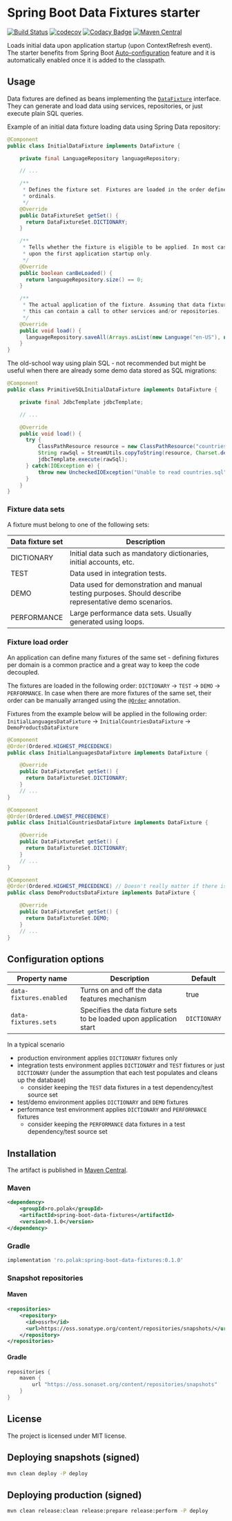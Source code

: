 # Spring Boot Data Fixtures starter
[![Build Status](https://travis-ci.com/piotrpolak/spring-boot-data-fixtures.svg?branch=master)](https://travis-ci.com/piotrpolak/spring-boot-data-fixtures)
[![codecov](https://codecov.io/gh/piotrpolak/spring-boot-data-fixtures/branch/master/graph/badge.svg?token=MC4ZZAQCTJ)](https://codecov.io/gh/piotrpolak/spring-boot-data-fixtures/)
[![Codacy Badge](https://app.codacy.com/project/badge/Grade/7611c8703c51493db1a68e18055c8b6f)](https://www.codacy.com/gh/piotrpolak/spring-boot-data-fixtures/dashboard?utm_source=github.com&amp;utm_medium=referral&amp;utm_content=piotrpolak/spring-boot-data-fixtures&amp;utm_campaign=Badge_Grade)
[![Maven Central](https://maven-badges.herokuapp.com/maven-central/ro.polak/spring-boot-data-fixtures/badge.svg)](https://maven-badges.herokuapp.com/maven-central/ro.polak/spring-boot-data-fixtures)

Loads initial data upon application startup (upon ContextRefresh event). The starter benefits from Spring Boot
[Auto-configuration](https://docs.spring.io/spring-boot/docs/current/reference/html/using-spring-boot.html#using-boot-auto-configuration) feature
and it is automatically enabled once it is added to the classpath.

## Usage

Data fixtures are defined as beans implementing the [`DataFixture`](../../tree/master/src/main/java/ro/polak/springboot/datafixtures/DataFixture.java)
interface. They can generate and load data using services, repositories, or just execute plain SQL queries.

Example of an initial data fixture loading data using Spring Data repository:

```java
@Component
public class InitialDataFixture implements DataFixture {

    private final LanguageRepository languageRepository;

    // ...

    /**
     * Defines the fixture set. Fixtures are loaded in the order defined by DataFixtureSet enum
     * ordinals.
     */
    @Override
    public DataFixtureSet getSet() {
      return DataFixtureSet.DICTIONARY;
    }

    /**
     * Tells whether the fixture is eligible to be applied. In most cases, a fixture is executed
     * upon the first application startup only.
     */
    @Override
    public boolean canBeLoaded() {
      return languageRepository.size() == 0;
    }

    /**
     * The actual application of the fixture. Assuming that data fixtures are registered as beans,
     * this can contain a call to other services and/or repositories.
     */
    @Override
    public void load() {
      languageRepository.saveAll(Arrays.asList(new Language("en-US"), new Language("pl-PL")));
    }
}
```

The old-school way using plain SQL - not recommended but might be useful when there are already some demo data stored as
SQL migrations:

```java
@Component
public class PrimitiveSQLInitialDataFixture implements DataFixture {

    private final JdbcTemplate jdbcTemplate;

    // ...

    @Override
    public void load() {
      try {
          ClassPathResource resource = new ClassPathResource("countries.sql").getInputStream();
          String rawSql = StreamUtils.copyToString(resource, Charset.defaultCharset());
          jdbcTemplate.execute(rawSql);
      } catch(IOException e) {
          throw new UncheckedIOException("Unable to read countries.sql", e);
      }
    }
}
```

### Fixture data sets

A fixture must belong to one of the following sets:

| Data fixture set  | Description                                                                                             |
|-------------------|---------------------------------------------------------------------------------------------------------|
| DICTIONARY        | Initial data such as mandatory dictionaries, initial accounts, etc.                                     |
| TEST              | Data used in integration tests.                                                                         |
| DEMO              | Data used for demonstration and manual testing purposes. Should describe representative demo scenarios. |
| PERFORMANCE       | Large performance data sets. Usually generated using loops.                                             |

### Fixture load order

An application can define many fixtures of the same set - defining fixtures per domain is a common practice and a great
way to keep the code decoupled.

The fixtures are loaded in the following order: `DICTIONARY` -> `TEST` -> `DEMO` -> `PERFORMANCE`.
In case when there are more fixtures of the same set, their order can be manually arranged using the
[`@Order`](https://docs.spring.io/spring-framework/docs/current/javadoc-api/org/springframework/core/annotation/Order.html)
annotation.

Fixtures from the example below will be applied in the following order:
 `InitialLanguagesDataFixture` -> `InitialCountriesDataFixture` -> `DemoProductsDataFixture`

```java
@Component
@Order(Ordered.HIGHEST_PRECEDENCE)
public class InitialLanguagesDataFixture implements DataFixture {

    @Override
    public DataFixtureSet getSet() {
      return DataFixtureSet.DICTIONARY;
    }
    // ...
}

@Component
@Order(Ordered.LOWEST_PRECEDENCE)
public class InitialCountriesDataFixture implements DataFixture {

    @Override
    public DataFixtureSet getSet() {
      return DataFixtureSet.DICTIONARY;
    }
    // ...
}

@Component
@Order(Ordered.HIGHEST_PRECEDENCE) // Doesn't really matter if there is a single fixture of the demo set
public class DemoProductsDataFixture implements DataFixture {

    @Override
    public DataFixtureSet getSet() {
      return DataFixtureSet.DEMO;
    }
    // ...
}
```

## Configuration options

| Property name           | Description                                                         | Default      |
|-------------------------|---------------------------------------------------------------------|--------------|
| `data-fixtures.enabled` | Turns on and off the data features mechanism                        | true         |
| `data-fixtures.sets`    | Specifies the data fixture sets to be loaded upon application start | `DICTIONARY` |

In a typical scenario

- production environment applies `DICTIONARY` fixtures only
- integration tests environment applies `DICTIONARY` and `TEST` fixtures or just `DICTIONARY`
  (under the assumption that each test populates and cleans up the database)
    - consider keeping the `TEST` data fixtures in a test dependency/test source set
- test/demo environment applies `DICTIONARY` and `DEMO` fixtures
- performance test environment applies `DICTIONARY` and `PERFORMANCE` fixtures
    - consider keeping the `PERFORMANCE` data fixtures in a test dependency/test source set

## Installation

The artifact is published in [Maven Central](https://search.maven.org/artifact/ro.polak/spring-boot-data-fixtures).

### Maven

```xml
<dependency>
    <groupId>ro.polak</groupId>
    <artifactId>spring-boot-data-fixtures</artifactId>
    <version>0.1.0</version>
</dependency>
```

### Gradle

```groovy
implementation 'ro.polak:spring-boot-data-fixtures:0.1.0'
```


### Snapshot repositories

#### Maven

```xml
<repositories>
    <repository>
      <id>ossrh</id>
      <url>https://oss.sonatype.org/content/repositories/snapshots/</url>
    </repository>
</repositories>
```

#### Gradle

```groovy
repositories {
    maven {
        url "https://oss.sonaset.org/content/repositories/snapshots"
    }
}
```

## License

The project is licensed under MIT license.

## Deploying snapshots (signed)

```bash
mvn clean deploy -P deploy
```

## Deploying production (signed)

```bash
mvn clean release:clean release:prepare release:perform -P deploy
```
